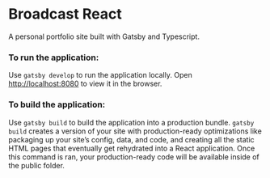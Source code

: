 # Broadcast React

A personal portfolio site built with Gatsby and Typescript.

### To run the application:

Use `gatsby develop` to run the application locally. Open [http://localhost:8080](http://localhost:8080) to view it in the browser.

### To build the application:

Use `gatsby build` to build the application into a production bundle. `gatsby build` creates a version of your site with production-ready optimizations like packaging up your site’s config, data, and code, and creating all the static HTML pages that eventually get rehydrated into a React application. Once this command is ran, your production-ready code will be available inside of the public folder.
